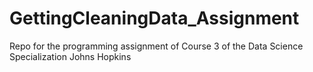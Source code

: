 # GettingCleaningData_Assignment
Repo for the programming assignment of Course 3 of the Data Science Specialization Johns Hopkins
